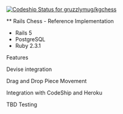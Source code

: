 [ ![Codeship Status for gruzzlymug/kgchess](https://app.codeship.com/projects/4dc0f630-f7c7-0135-2672-52f56c03f5c1/status?branch=master)](https://app.codeship.com/projects/277998)

** Rails Chess - Reference Implementation

* Rails 5
* PostgreSQL
* Ruby 2.3.1

Features

Devise integration

Drag and Drop Piece Movement

Integration with CodeShip and Heroku

TBD Testing

